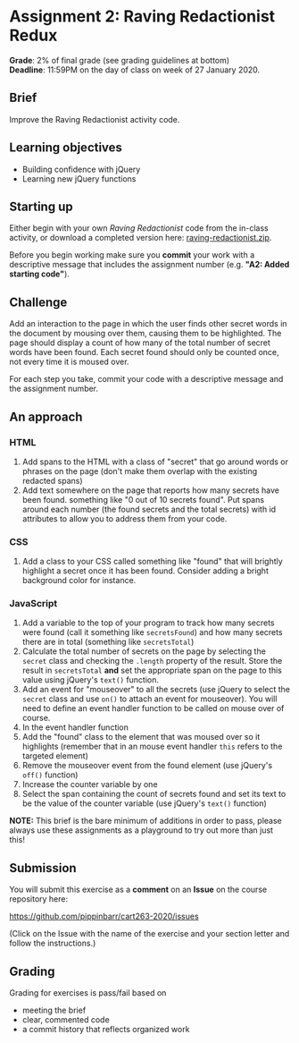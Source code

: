 # Assignment 2: Raving Redactionist Redux

__Grade__: 2% of final grade (see grading guidelines at bottom)  
__Deadline__: 11:59PM on the day of class on week of 27 January 2020.

## Brief

Improve the Raving Redactionist activity code.

## Learning objectives

- Building confidence with jQuery
- Learning new jQuery functions

## Starting up

Either begin with your own _Raving Redactionist_ code from the in-class activity, or download a completed version here: [raving-redactionist.zip](https://github.com/pippinbarr/cart263-2020/raw/master/activities/jquery/raving-redactionist.zip).

Before you begin working make sure you __commit__ your work with a descriptive message that includes the assignment number (e.g. __"A2: Added starting code"__).

## Challenge

Add an interaction to the page in which the user finds other secret words in the document by mousing over them, causing them to be highlighted. The page should display a count of how many of the total number of secret words have been found. Each secret found should only be counted once, not every time it is moused over.

For each step you take, commit your code with a descriptive message and the assignment number.

## An approach

### HTML

1. Add spans to the HTML with a class of "secret" that go around words or phrases on the page (don't make them overlap with the existing redacted spans)
1. Add text somewhere on the page that reports how many secrets have been found. something like "0 out of 10 secrets found". Put spans around each number (the found secrets and the total secrets) with id attributes to allow you to address them from your code.

### CSS

1. Add a class to your CSS called something like "found" that will brightly highlight a secret once it has been found. Consider adding a bright background color for instance.

### JavaScript

1. Add a variable to the top of your program to track how many secrets were found (call it something like `secretsFound`) and how many secrets there are in total (something like `secretsTotal`)
1. Calculate the total number of secrets on the page by selecting the `secret` class and checking the `.length` property of the result. Store the result in `secretsTotal` __and__ set the appropriate span on the page to this value using jQuery's `text()` function.
1. Add an event for "mouseover" to all the secrets (use jQuery to select the `secret` class and use `on()` to attach an event for mouseover). You will need to define an event handler function to be called on mouse over of course.
1. In the event handler function
  1. Add the "found" class to the element that was moused over so it highlights (remember that in an mouse event handler `this` refers to the targeted element)
  1. Remove the mouseover event from the found element (use jQuery's `off()` function)
  1. Increase the counter variable by one
  1. Select the span containing the count of secrets found and set its text to be the value of the counter variable (use jQuery's `text()` function)

__NOTE:__ This brief is the bare minimum of additions in order to pass, please always use these assignments as a playground to try out more than just this!

## Submission

You will submit this exercise as a __comment__ on an __Issue__ on the course repository here:

https://github.com/pippinbarr/cart263-2020/issues

(Click on the Issue with the name of the exercise and your section letter and follow the instructions.)


## Grading

Grading for exercises is pass/fail based on
- meeting the brief
- clear, commented code
- a commit history that reflects organized work
